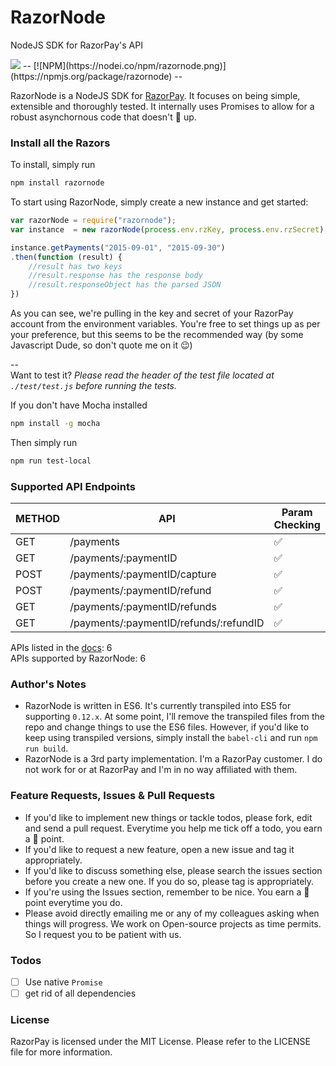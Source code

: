 # RazorNode
NodeJS SDK for RazorPay's API

<img src="https://api.travis-ci.org/DZNS/RazorNode.svg" />
--
[![NPM](https://nodei.co/npm/razornode.png)](https://npmjs.org/package/razornode)
--

RazorNode is a NodeJS SDK for [RazorPay][1]. It focuses on being simple, extensible and thoroughly tested. It internally uses Promises to allow for a robust asynchornous code that doesn't 🍲 up. 

### Install all the Razors

To install, simply run  
````bash
npm install razornode
````

To start using RazorNode, simply create a new instance and get started:
````javascript
var razorNode = require("razornode");
var instance  = new razorNode(process.env.rzKey, process.env.rzSecret);

instance.getPayments("2015-09-01", "2015-09-30")
.then(function (result) {
    //result has two keys
    //result.response has the response body 
    //result.responseObject has the parsed JSON
})

````  
As you can see, we're pulling in the key and secret of your RazorPay account from the environment variables. You're free to set things up as per your preference, but this seems to be the recommended way (by some Javascript Dude, so don't quote me on it 😉)

--  
Want to test it? 
*Please read the header of the test file located at `./test/test.js` before running the tests.*

If you don't have Mocha installed
````bash
npm install -g mocha
````

Then simply run
````bash
npm run test-local
````

### Supported API Endpoints
| METHOD | API | Param Checking  | Supported |
|---|---|---|---|
|GET|/payments|✅|✅|
|GET|/payments/:paymentID|✅|✅|
|POST|/payments/:paymentID/capture|✅|✅|
|POST|/payments/:paymentID/refund|✅|✅|
|GET|/payments/:paymentID/refunds|✅|✅|
|GET|/payments/:paymentID/refunds/:refundID|✅|✅|

APIs listed in the [docs][2]: 6  
APIs supported by RazorNode: 6

### Author's Notes
- RazorNode is written in ES6. It's currently transpiled into ES5 for supporting `0.12.x`. At some point, I'll remove the transpiled files from the repo and change things to use the ES6 files. However, if you'd like to keep using transpiled versions, simply install the `babel-cli` and run `npm run build`.
- RazorNode is a 3rd party implementation. I'm a RazorPay customer. I do not work for or at RazorPay and I'm in no way affiliated with them. 

### Feature Requests, Issues & Pull Requests
- If you'd like to implement new things or tackle todos, please fork, edit and send a pull request. Everytime you help me tick off a todo, you earn a 🍪 point.
- If you'd like to request a new feature, open a new issue and tag it appropriately.
- If you'd like to discuss something else, please search the issues section before you create a new one. If you do so, please tag is appropriately.
- If you're using the Issues section, remember to be nice. You earn a 🍪 point everytime you do. 
- Please avoid directly emailing me or any of my colleagues asking when things will progress. We work on Open-source projects as time permits. So I request you to be patient with us. 

### Todos
- [ ] Use native `Promise`  
- [ ] get rid of all dependencies  

### License
RazorPay is licensed under the MIT License. Please refer to the LICENSE file for more information.

[1]: https://razorpay.com/
[2]: https://docs.razorpay.com/docs/payments
